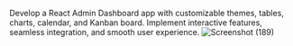  Develop a React Admin Dashboard app with customizable themes, tables, charts, calendar, and Kanban board. Implement interactive features, seamless integration, and smooth user experience.
  ![Screenshot (189)](https://github.com/13arvinder/Admin-Deshboard/assets/156815388/b578772a-91dc-4db9-bff2-2b12129248f1)
